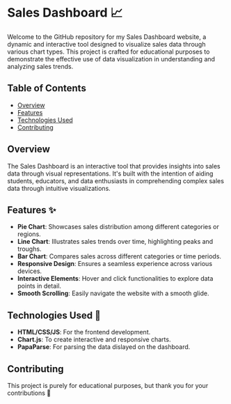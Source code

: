 # Sales Dashboard 📈

Welcome to the GitHub repository for my Sales Dashboard website, a dynamic and interactive tool designed to visualize sales data through various chart types. This project is crafted for educational purposes to demonstrate the effective use of data visualization in understanding and analyzing sales trends.

## Table of Contents
- [Overview](#overview)
- [Features](#features)
- [Technologies Used](#technologies-used)
- [Contributing](#contributing)


## Overview

The Sales Dashboard is an interactive tool that provides insights into sales data through visual representations. It's built with the intention of aiding students, educators, and data enthusiasts in comprehending complex sales data through intuitive visualizations.

## Features ✨

- **Pie Chart**: Showcases sales distribution among different categories or regions.
- **Line Chart**: Illustrates sales trends over time, highlighting peaks and troughs.
- **Bar Chart**: Compares sales across different categories or time periods.
- **Responsive Design**: Ensures a seamless experience across various devices.
- **Interactive Elements**: Hover and click functionalities to explore data points in detail.
- **Smooth Scrolling**: Easily navigate the website with a smooth glide.

## Technologies Used 🥽

- **HTML/CSS/JS**: For the frontend development.
- **Chart.js**: To create interactive and responsive charts.
- **PapaParse**: For parsing the data dislayed on the dashboard.

## Contributing

This project is purely for educational purposes, but thank you for your contributions 🥰

